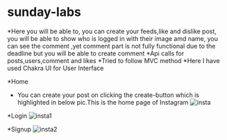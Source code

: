 # sunday-labs
*Here you will be able to, you can create your feeds,like and dislike post, you will be able to show who is logged in with their image amd name, you can see the comment ,yet comment part is not fully functional due to the deadline but you will be able to create comment
*Api calls for posts,users,comment and likes
*Tried to follow MVC method
*Here I have used Chakra UI for User Interface

*Home
* You can create your post on clicking the create-button which is highlighted in below pic.This is the home page of Instagram
![insta](https://user-images.githubusercontent.com/101394814/226251277-e5891908-0785-41bf-8048-3f5aedcd4d27.png)

*Login
![insta1](https://user-images.githubusercontent.com/101394814/226251349-a89ce214-b45c-4b9f-9e8f-fa20c4bff835.png)

*Signup
![insta2](https://user-images.githubusercontent.com/101394814/226251468-c2481a39-3402-4ef5-8a96-614ee25ba192.png)
